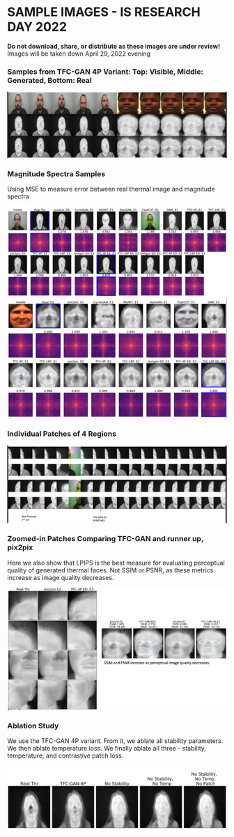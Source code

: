 # SAMPLE IMAGES - IS RESEARCH DAY 2022
**Do not download, share, or distribute as these images are under review!**
Images will be taken down April 29, 2022 evening

### Samples from TFC-GAN 4P Variant: Top: Visible, Middle: Generated, Bottom: Real
<img src=./pics/tfc_gan_samples.png>

### Magnitude Spectra Samples
Using MSE to measure error between real thermal image and magnitude spectra

<img src=./pics/eur_mag.png>

<img src=./pics/dev_mag.png>

### Individual Patches of 4 Regions

<img src=./pics/TFCGAN_patches.png>

### Zoomed-in Patches Comparing TFC-GAN and runner up, pix2pix
Here we also show that LPIPS is the best measure for evaluating perceptual quality of generated thermal faces. Not SSIM or PSNR, as these metrics increase as image quality decreases.

<img src=./pics/zoom_in_patches.png>

### Ablation Study
We use the TFC-GAN 4P variant. From it, we ablate all stability parameters. We then ablate temperature loss. We finally ablate all three - stability, temperature, and contrastive patch loss.

<img src=./pics/ablation.png>
